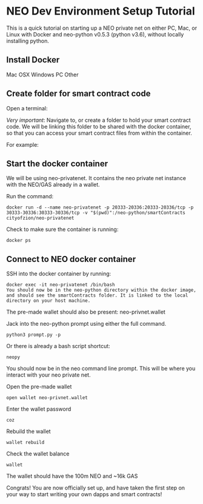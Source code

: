 # NEO Dev Environment Setup Tutorial

This is a quick tutorial on starting up a NEO private net on either PC, Mac, or Linux with Docker and neo-python v0.5.3 (python v3.6), without locally installing python.

## Install Docker
Mac OSX
Windows PC
Other

## Create folder for smart contract code
Open a terminal:


*Very important*: Navigate to, or create a folder to hold your smart contract code. We will be linking this folder to be shared with the docker container, so that you can access your smart contract files from within the container.

For example:


## Start the docker container
We will be using neo-privatenet. It contains the neo private net instance with the NEO/GAS already in a wallet.

Run the command:
```
docker run -d --name neo-privatenet -p 20333-20336:20333-20336/tcp -p 30333-30336:30333-30336/tcp -v "$(pwd)":/neo-python/smartContracts cityofzion/neo-privatenet
```

Check to make sure the container is running:
```
docker ps
```

## Connect to NEO docker container

SSH into the docker container by running:
```
docker exec -it neo-privatenet /bin/bash
You should now be in the neo-python directory within the docker image, and should see the smartContracts folder. It is linked to the local directory on your host machine.
```

The pre-made wallet should also be present: neo-privnet.wallet

Jack into the neo-python prompt using either the full command.

```
python3 prompt.py -p
```

Or there is already a bash script shortcut:

```
neopy
```

You should now be in the neo command line prompt. This will be where you interact with your neo private net.

Open the pre-made wallet
```
open wallet neo-privnet.wallet
```

Enter the wallet password
```
coz
```

Rebuild the wallet
```
wallet rebuild
```

Check the wallet balance
```
wallet
```

The wallet should have the 100m NEO and ~16k GAS

Congrats! You are now officially set up, and have taken the first step on your way to start writing your own dapps and smart contracts!
